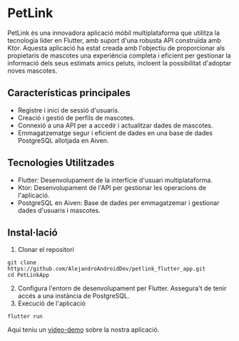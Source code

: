 # PetLink

PetLink és una innovadora aplicació mòbil multiplataforma que utilitza la tecnologia líder en Flutter, amb suport d'una robusta API construïda amb Ktor. Aquesta aplicació ha estat creada amb l'objectiu de proporcionar als propietaris de mascotes una experiència completa i eficient per gestionar la informació dels seus estimats amics peluts, incloent la possibilitat d'adoptar noves mascotes.

## Características principales
- Registre i inici de sessió d'usuaris.
- Creació i gestió de perfils de mascotes.
- Connexió a una API per a accedir i actualitzar dades de mascotes.
- Emmagatzematge segur i eficient de dades en una base de dades PostgreSQL allotjada en Aiven.

## Tecnologies Utilitzades
- Flutter: Desenvolupament de la interfície d'usuari multiplataforma.
- Ktor: Desenvolupament de l'API per gestionar les operacions de l'aplicació.
- PostgreSQL en Aiven: Base de dades per emmagatzemar i gestionar dades d'usuaris i mascotes.

## Instal·lació
1. Clonar el repositori
```
git clone https://github.com/AlejandroAndroidDev/petlink_flutter_app.git
cd PetLinkApp
```
2. Configura l'entorn de desenvolupament per Flutter. Assegura't de tenir accés a una instància de PostgreSQL.
3. Execució de l'aplicació
```
flutter run
```
Aquí teniu un [video-demo](https://drive.google.com/file/d/1wfMVphXGcfu9eS9QQ2maVcTQvja_dvt8/view?usp=sharing) sobre la nostra aplicació.

